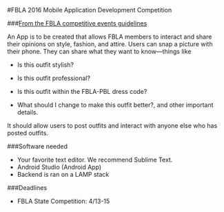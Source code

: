 #FBLA 2016 Mobile Application Development Competition

###[From the FBLA competitive events guidelines](https://www.dropbox.com/s/s8vhg07vr8epbi9/FBLA%202016%20NLC%20Topics.docx?dl=0#)

An App is to be created that allows FBLA members to interact and share their opinions on style, fashion, and attire.
Users can snap a picture with their phone. They can share what they want to know—things like 

* Is this outfit stylish?

* Is this outfit professional?

* Is this outfit within the FBLA-PBL dress code?

* What should I change to make this outfit better?, and other important details.

It should allow users to post outfits and interact with anyone else who has posted outfits.


###Software needed
* Your favorite text editor. We recommend Sublime Text.
* Android Studio (Android App)
* Backend is ran on a LAMP stack

###Deadlines
* FBLA State Competition: 4/13-15
